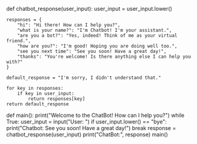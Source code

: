 def chatbot_response(user_input): 
    user_input = user_input.lower() 
 
    responses = { 
        "hi": "Hi there! How can I help you?", 
        "what is your name?": "I'm Chatbot! I'm your assistant.", 
        "are you a bot?": "Yes, indeed! Think of me as your virtual friend.", 
        "how are you?": "I'm good! Hoping you are doing well too.", 
        "see you next time": "See you soon! Have a great day!", 
        "thanks": "You're welcome! Is there anything else I can help you with?" 
    } 
 
    default_response = "I'm sorry, I didn't understand that." 
 
    for key in responses: 
        if key in user_input: 
            return responses[key] 
    return default_response 
 
def main(): 
    print("Welcome to the ChatBot! How can I help you?") 
    while True: 
        user_input = input("User: ") 
        if user_input.lower() == "bye": 
            print("Chatbot: See you soon! Have a great day!") 
            break 
        response = chatbot_response(user_input) 
        print("ChatBot:", response) 
main()
